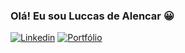 ### Olá! Eu sou Luccas de Alencar 😀

[![Linkedin](https://img.shields.io/badge/LinkedIn-0077B5?style=for-the-badge&logo=linkedin&logoColor=white)](https://www.linkedin.com/in/luccasalencar/)
[![Portfólio](https://img.shields.io/badge/Site-1a1a1a)](https://www.linkedin.com/in/luccasalencar/)

